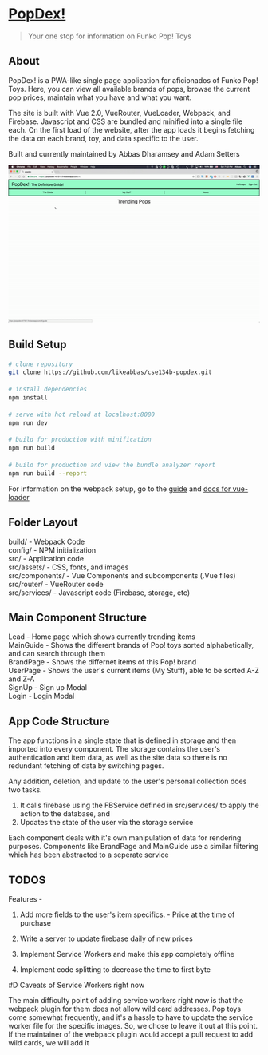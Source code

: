 # [PopDex!](https://popsdex-475f1.firebaseapp.com) 

> Your one stop for information on Funko Pop! Toys

## About


PopDex! is a PWA-like single page application for aficionados of Funko Pop! Toys. Here, you can view all available brands of pops, 
browse the current pop prices, maintain what you have and what you want. 

The site is built with Vue 2.0, VueRouter, VueLoader, Webpack, and Firebase. Javascript and CSS are bundled and minified into 
a single file each. On the first load of the website, after the app loads it begins fetching the data on each brand, toy, and 
data specific to the user. 

Built and currently maintained by Abbas Dharamsey and Adam Setters

![alt tag](PopDex-Offline.gif)

## Build Setup

``` bash
# clone repository
git clone https://github.com/likeabbas/cse134b-popdex.git

# install dependencies
npm install

# serve with hot reload at localhost:8080
npm run dev

# build for production with minification
npm run build

# build for production and view the bundle analyzer report
npm run build --report
```
For information on the webpack setup, go to the [guide](http://vuejs-templates.github.io/webpack/) and [docs for vue-loader](http://vuejs.github.io/vue-loader)

## Folder Layout

build/          - Webpack Code  
config/         - NPM initialization   
src/            - Application code  
src/assets/     - CSS, fonts, and images  
src/components/ - Vue Components and subcomponents (.Vue files)  
src/router/     - VueRouter code  
src/services/   - Javascript code (Firebase, storage, etc) 

## Main Component Structure 

Lead        - Home page which shows currently trending items  
MainGuide   - Shows the different brands of Pop! toys sorted alphabetically, and can search through them  
BrandPage   - Shows the differnet items of this Pop! brand  
UserPage    - Shows the user's current items (My Stuff), able to be sorted A-Z and Z-A  
SignUp      - Sign up Modal  
Login       - Login Modal   

## App Code Structure

The app functions in a single state that is defined in storage and then imported into every component. The storage contains the 
user's authentication and item data, as well as the site data so there is no redundant fetching of data by switching pages.

Any addition, deletion, and update to the user's personal collection does two tasks. 
1) It calls firebase using the FBService defined in src/services/ to apply the action to the database, and 
2) Updates the state of the user via the storage service 

Each component deals with it's own manipulation of data for rendering purposes. Components like BrandPage and MainGuide use a similar filtering 
which has been abstracted to a seperate service


## TODOS
Features - 

  1) Add more fields to the user's item specifics. 
    - Price at the time of purchase

  2) Write a server to update firebase daily of new prices 

  3) Implement Service Workers and make this app completely offline 

  4) Implement code splitting to decrease the time to first byte 

#D Caveats of Service Workers right now

The main difficulty point of adding service workers right now is that the webpack plugin for them does not allow wild card addresses.
Pop toys come somewhat frequently, and it's a hassle to have to update the service worker file for the specific images. So,
we chose to leave it out at this point. If the maintainer of the webpack plugin would accept a pull request to add wild cards, we will add it




